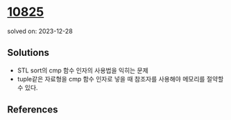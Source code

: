 # [10825](https://www.acmicpc.net/problem/10825)
solved on: 2023-12-28

## Solutions

- STL sort의 cmp 함수 인자의 사용법을 익히는 문제
- tuple같은 자료형을 cmp 함수 인자로 넣을 때 참조자를 사용해야 메모리를
	절약할 수 있다.

## References
